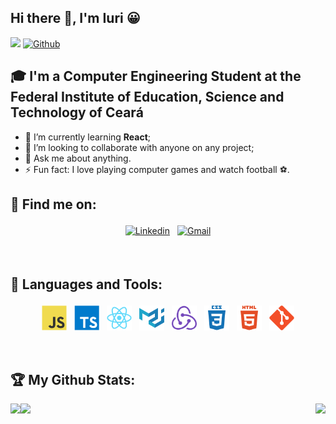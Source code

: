 ## Hi there 👋, I'm Iuri 😀
![](https://visitor-badge.laobi.icu/badge?page_id=fcoiuri.fcoiuri) [![Github](https://img.shields.io/github/followers/fcoiuri?label=Followers&logo=Github)](https://github.com/fcoiuri)




## 🎓 I'm a Computer Engineering Student at the Federal Institute of Education, Science and Technology of Ceará

- 🌱 I’m currently learning **React**;
- 👯 I’m looking to collaborate with anyone on any project;
- 💬 Ask me about anything.
- ⚡ Fun fact: I love playing computer games and watch football ⚽.

## :email: Find me on:

<p align="center">
 <a href="https://www.linkedin.com/in/fcoiuri/" target="_blank" rel="noopener noreferrer"> <img src="https://upload.wikimedia.org/wikipedia/commons/c/ca/LinkedIn_logo_initials.png" alt="Linkedin" height="40" style="vertical-align:top; margin:4px"></a>
 <a href="mailto:fcoiuri@gmail.com"> <img src="https://upload.wikimedia.org/wikipedia/commons/7/7e/Gmail_icon_%282020%29.svg" alt="Gmail" height="38" style="vertical-align:top; margin:4px"></a> 
</p>
<br/>


## 🧰 Languages and Tools:
<p align="center">
<a href="https://developer.mozilla.org/en-US/docs/Web/JavaScript" target="_blank" rel="noopener noreferrer"> <img src="https://raw.githubusercontent.com/devicons/devicon/master/icons/javascript/javascript-original.svg" alt="JavaScript" height="40" style="vertical-align:top; margin:4px"></a>
 <a href="https://www.typescriptlang.org" target="_blank" rel="noopener noreferrer"> <img src="https://raw.githubusercontent.com/devicons/devicon/master/icons/typescript/typescript-plain.svg" alt="TypeScript" height="40" style="vertical-align:top; margin:4px"></a>
<a href="https://reactjs.org" target="_blank" rel="noopener noreferrer"> <img src="https://raw.githubusercontent.com/devicons/devicon/master/icons/react/react-original.svg" alt="React" height="40" style="vertical-align:top; margin:4px"></a>
<a href="https://v4.mui.com" target="_blank" rel="noopener noreferrer"> <img src="https://raw.githubusercontent.com/devicons/devicon/master/icons/materialui/materialui-original.svg" alt="MaterialUi" height="40" style="vertical-align:top; margin:4px"></a>
<a href="https://redux.js.org" target="_blank" rel="noopener noreferrer"> <img src="https://raw.githubusercontent.com/devicons/devicon/master/icons/redux/redux-original.svg" alt="Redux" height="40" style="vertical-align:top; margin:4px"></a>
<a href="https://www.w3schools.com/css/" target="_blank" rel="noopener noreferrer"> <img src="https://raw.githubusercontent.com/devicons/devicon/master/icons/css3/css3-plain-wordmark.svg" alt="CSS" height="40" style="vertical-align:top; margin:4px"></a>
<a href="https://www.w3schools.com/html/" target="_blank" rel="noopener noreferrer"> <img src="https://raw.githubusercontent.com/devicons/devicon/master/icons/html5/html5-plain-wordmark.svg" alt="HTML" height="40" style="vertical-align:top; margin:4px"></a>
<a href="https://git-scm.com" target="_blank" rel="noopener noreferrer"> <img src="https://raw.githubusercontent.com/devicons/devicon/master/icons/git/git-plain.svg" alt="Git" height="40" style="vertical-align:top; margin:4px"></a>

</p>

<br/>

## :trophy: My Github Stats:

<div>
<a href="https://github-readme-stats.vercel.app/api?username=fcoiuri&theme=tokyonight">
  <img  align="left" src="https://github-readme-stats.vercel.app/api?username=fcoiuri&count_private=true&show_icons=true&theme=tokyonight" />
</a>
<a href="https://github-readme-stats.vercel.app/api/top-langs/?username=fcoiuri&hide=php&theme=tokyonight">
  <img align="right" src="https://github-readme-stats.vercel.app/api/top-langs/?username=fcoiuri&hide=php&theme=tokyonight" />
</a>
<a href="https://github-readme-streak-stats.herokuapp.com?user=fcoiuri&theme=tokyonight&date_format=M%20j%5B%2C%20Y%5D">
  <img align="left" src="https://github-readme-streak-stats.herokuapp.com?user=fcoiuri&theme=tokyonight&date_format=M%20j%5B%2C%20Y%5D" />
</a>
</div>
